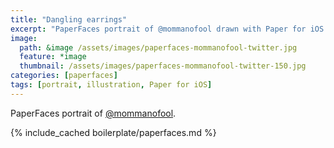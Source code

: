 ```yaml
---
title: "Dangling earrings"
excerpt: "PaperFaces portrait of @mommanofool drawn with Paper for iOS on an iPad."
image: 
  path: &image /assets/images/paperfaces-mommanofool-twitter.jpg 
  feature: *image
  thumbnail: /assets/images/paperfaces-mommanofool-twitter-150.jpg
categories: [paperfaces]
tags: [portrait, illustration, Paper for iOS]
---
```


PaperFaces portrait of [@mommanofool](https://twitter.com/mommanofool).

{% include_cached boilerplate/paperfaces.md %}
